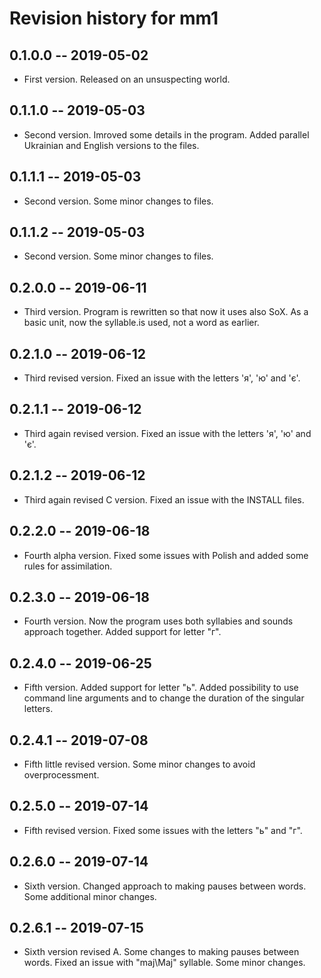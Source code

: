 # Revision history for mm1

## 0.1.0.0  -- 2019-05-02

* First version. Released on an unsuspecting world.

## 0.1.1.0  -- 2019-05-03

* Second version. Imroved some details in the program. Added parallel Ukrainian and English versions to the files.


## 0.1.1.1  -- 2019-05-03

* Second version. Some minor changes to files.

## 0.1.1.2  -- 2019-05-03

* Second version. Some minor changes to files.

## 0.2.0.0  -- 2019-06-11

* Third version. Program is rewritten so that now it uses also SoX. As a basic unit, now the syllable.is used, not a word as earlier.

## 0.2.1.0  -- 2019-06-12

* Third revised version. Fixed an issue with the letters 'я', 'ю' and 'є'.

## 0.2.1.1  -- 2019-06-12

* Third again revised version. Fixed an issue with the letters 'я', 'ю' and 'є'.

## 0.2.1.2  -- 2019-06-12

* Third again revised C version. Fixed an issue with the INSTALL files.

## 0.2.2.0  -- 2019-06-18

* Fourth alpha version. Fixed some issues with Polish and added some rules for assimilation.

## 0.2.3.0  -- 2019-06-18

* Fourth version. Now the program uses both syllabies and sounds approach together. Added support for letter "г".

## 0.2.4.0  -- 2019-06-25

* Fifth version. Added support for letter "ь". Added possibility to use command line arguments and to change 
the duration of the singular letters.

## 0.2.4.1  -- 2019-07-08

* Fifth little revised version. Some minor changes to avoid overprocessment.

## 0.2.5.0  -- 2019-07-14

* Fifth revised version. Fixed some issues with the letters "ь" and "г".

## 0.2.6.0  -- 2019-07-14

* Sixth version. Changed approach to making pauses between words. Some additional minor changes.

## 0.2.6.1  -- 2019-07-15

* Sixth version revised A. Some changes to making pauses between words. Fixed an issue with "maj\Maj" syllable. Some minor changes.


